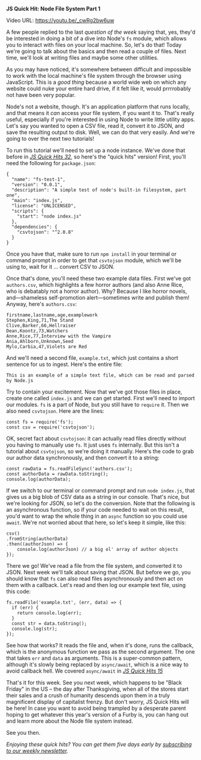 **JS Quick Hit: Node File System Part 1**

Video URL: https://youtu.be/_cwRg2bw6uw

A few people replied to the last *question of the week* saying that, yes, they'd be interested in doing a bit of a dive into Node's `fs` module, which allows you to interact with files on your local machine. So, let's do that! Today we're going to talk about the basics and then read a couple of files. Next time, we'll look at writing files and maybe some other utilities.

As you may have noticed, it's somewhere between difficult and impossible to work with the local machine's file system through the browser using JavaScript. This is a *good thing* because a world wide web on which any website could nuke your entire hard drive, if it felt like it, would prrrrobably not have been very popular.

Node's not a website, though. It's an application platform that runs locally, and that means it *can* access your file system, if you want it to. That's really useful, especially if you're interested in using Node to write little utility apps. Let's say you wanted to open a CSV file, read it, convert it to JSON, and save the resulting output to disk. Well, we can do that very easily. And we're going to over the next two tutorials!

To run this tutorial we'll need to set up a node instance. We've done that before in *[JS Quick Hits 32](https://closebrace.com/tutorials/2018-08-29/js-quick-hits-32-node-module-2-building-the-module)*, so here's the "quick hits" version! First, you'll need the following for `package.json`:

```
{
  "name": "fs-test-1",
  "version": "0.0.1",
  "description": "A simple test of node's built-in filesystem, part one",
  "main": "index.js",
  "license": "UNLICENSED",
  "scripts": {
    "start": "node index.js"
  },
  "dependencies": {
    "csvtojson": "^2.0.8"
  }
}
```

Once you have that, make sure to run `npm install` in your terminal or command prompt in order to get that `csvtojson` module, which we'll be using to, wait for it &hellip; convert CSV to JSON.

Once that's done, you'll need these two example data files. First we've got `authors.csv`, which highlights a few horror authors (and also Anne Rice, who is debatably not a horror author). Why? Because I like horror novels, and&mdash;shameless self-promotion alert&mdash;sometimes write and publish them! Anyway, here's `authors.csv`:

```
firstname,lastname,age,examplework
Stephen,King,71,The Stand
Clive,Barker,66,Hellraiser
Dean,Koontz,73,Watchers
Anne,Rice,77,Interview with the Vampire
Ania,Ahlborn,Unknown,Seed
Mylo,Carbia,47,Violets are Red
```

And we'll need a second file, `example.txt`, which just contains a short sentence for us to ingest. Here's the entire file:

```
This is an example of a simple text file, which can be read and parsed by Node.js
```

Try to contain your excitement. Now that we've got those files in place, create one called `index.js` and we can get started. First we'll need to import our modules. `fs` is a part of Node, but you still have to `require` it. Then we also need `csvtojson`. Here are the lines:

```
const fs = require('fs');
const csv = require('csvtojson');
```

OK, secret fact about `csvtojson`: it can actually read files directly without you having to manually use `fs`. It just uses `fs` internally. But this isn't a tutorial about `csvtojson`, so we're doing it manually. Here's the code to grab our author data synchronously, and then convert it to a string:

```
const rawData = fs.readFileSync('authors.csv');
const authorData = rawData.toString();
console.log(authorData);
```

If we switch to our terminal or command prompt and run `node index.js`, that gives us a big blob of CSV data as a string in our console. That's nice, but we're looking for JSON, so let's do the conversion. Note that the following is an asynchronous function, so if your code needed to wait on this result, you'd want to wrap the whole thing in an `async` function so you could use `await`. We're not worried about that here, so let's keep it simple, like this:

```
csv()
.fromString(authorData)
.then((authorJson) => {
    console.log(authorJson) // a big ol' array of author objects
});
```

There we go! We've read a file from the file system, and converted it to JSON. Next week we'll talk about saving that JSON. But before we go, you should know that `fs` can also read files asynchronously and then act on them with a callback. Let's read and then log our example text file, using this code:

```
fs.readFile('example.txt', (err, data) => {
  if (err) {
    return console.log(err);
  }
  const str = data.toString();
  console.log(str);
});
```

See how that works? It reads the file and, when it's done, runs the callback, which is the anonymous function we pass as the second argument. The one that takes `err` and `data` as arguments. This is a super-common pattern, although it's slowly being replaced by `async/await`, which is a nice way to avoid callback hell. We covered `async/await` in *[JS Quick Hits 15](https://closebrace.com/tutorials/2018-05-02/js-quick-hits-15-async-await)*

That's it for this week. See you next week, which happens to be "Black Friday" in the US &ndash; the day after Thanksgiving, when all of the stores start their sales and a crush of humanity descends upon them in a truly magnificent display of capitalist frenzy. But don't worry, JS Quick Hits will be here! In case you want to avoid being trampled by a desperate parent hoping to get whatever this year's version of a Furby is, you can hang out and learn more about the Node file system instead.

See you then.

*Enjoying these quick hits? You can get them five days early by [subscribing to our weekly newsletter](https://closebrace.com/newsletter/subscribe).*
